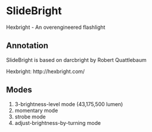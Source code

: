 SlideBright
===========

Hexbright - An overengineered flashlight

<h2>Annotation</h2>
<p>SlideBright is based on darcbright by Robert Quattlebaum <darco@deepdarc.com></p>
<p>Hexbright: http://hexbright.com/</p>


<h2>Modes</h2>
 <ol>
   <li>3-brightness-level mode (43,175,500 lumen)</li>
   <li>momentary mode</li>
   <li>strobe mode</li>
   <li>adjust-brightness-by-turning mode</li>
 </ol>


